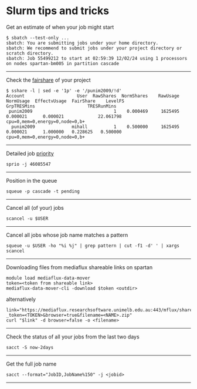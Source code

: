 # Slurm tips and tricks

Get an estimate of when your job might start

```
$ sbatch --test-only ...
sbatch: You are submitting jobs under your home directory.
sbatch: We recommend to submit jobs under your project directory or scratch directory.
sbatch: Job 55499212 to start at 02:59:39 12/02/24 using 1 processors on nodes spartan-bm005 in partition cascade
```

---

Check the [fairshare] of your project

```
$ sshare -l | sed -e '1p' -e '/punim2009/!d'
Account                    User  RawShares  NormShares    RawUsage   NormUsage  EffectvUsage  FairShare    LevelFS                    GrpTRESMins                    TRESRunMins
 punim2009                               1    0.000469     1625495    0.000021      0.000021             22.061798                                cpu=0,mem=0,energy=0,node=0,b+
  punim2009              mihall          1    0.500000     1625495    0.000021      1.000000   0.228625   0.500000                                cpu=0,mem=0,energy=0,node=0,b+
```

---

Detailed job [priority](https://dashboard.hpc.unimelb.edu.au/scheduler/#job-priority)

```
sprio -j 46085547
```

---

Position in the queue

```
squeue -p cascade -t pending
```

---

Cancel all (of your) jobs

```
scancel -u $USER
```

---

Cancel all jobs whose job name matches a pattern


```
squeue -u $USER -ho "%i %j" | grep pattern | cut -f1 -d' ' | xargs scancel
```

---

Downloading files from mediaflux shareable links on spartan

```
module load mediaflux-data-mover
token=<token from shareable link>
mediaflux-data-mover-cli -download $token <outdir>
```

alternatively

```
link="https://mediaflux.researchsoftware.unimelb.edu.au:443/mflux/share.mfjp?_token=<TOKEN>&browser=true&filename=<NAME>.zip"
curl "$link" -d browser=false -o <filename>
```

---

Check the status of all your jobs from the last two days

```
sacct -S now-2days
```

---

Get the full job name

```
sacct --format="JobID,JobName%150" -j <jobid>
```

---

[fairshare]: https://slurm.schedmd.com/classic_fair_share.html
